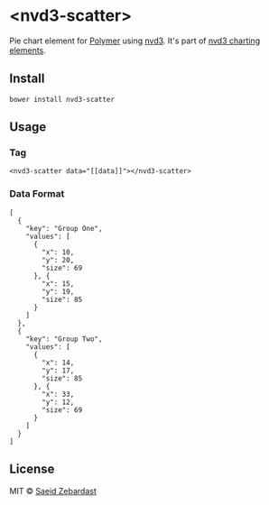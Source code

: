 # &lt;nvd3-scatter&gt;

Pie chart element for [Polymer](https://www.polymer-project.org) using [nvd3](http://nvd3.org/). It's part of [nvd3 charting elements](https://github.com/saeidzebardast/nvd3-elements). 

## Install

```
bower install nvd3-scatter
```

## Usage

### Tag

```
<nvd3-scatter data="[[data]]"></nvd3-scatter>
```

### Data Format

```
[
  {
    "key": "Group One",
    "values": [
      {
        "x": 10,
        "y": 20,
        "size": 69
      }, {
        "x": 15,
        "y": 19,
        "size": 85
      }
    ]
  },
  {
    "key": "Group Two",
    "values": [
      {
        "x": 14,
        "y": 17,
        "size": 85
      }, {
        "x": 33,
        "y": 12,
        "size": 69
      }
    ]
  }
]
```

## License

MIT © [Saeid Zebardast](http://zebardast.com)

